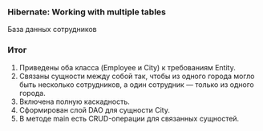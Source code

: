 ### Hibernate: Working with multiple tables
База данных сотрудников

### Итог
1. Приведены оба класса (Employee и City) к требованиям Entity.
2. Связаны сущности между собой так, чтобы из одного города могло быть несколько сотрудников, 
   а один сотрудник — только из одного города.
3. Включена полную каскадность.
4. Сформирован слой DAO для сущности City.
5. В методе main есть CRUD-операции для связанных сущностей.